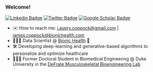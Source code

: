 ### Welcome!

[![Linkedin Badge](https://img.shields.io/static/v1?style=for-the-badge&message=LinkedIn&color=0A66C2&logo=LinkedIn&logoColor=FFFFFF&label=)](https://www.linkedin.com/in/jacoppock/)
[![Twitter Badge](https://img.shields.io/static/v1?style=for-the-badge&message=Twitter&color=1DA1F2&logo=Twitter&logoColor=FFFFFF&label=)](https://twitter.com/Coppock_JA)
[![Google Scholar Badge](https://img.shields.io/static/v1?style=for-the-badge&message=Google+Scholar&color=4285F4&logo=Google+Scholar&logoColor=FFFFFF&label=)](https://scholar.google.com/citations?user=aUYi9_IAAAAJ&hl=en)

<!--
https://raw.githubusercontent.com/progfay/shields-with-icon/master/README.md
-->

- ✉️ How to reach me: j.avery.coppock@gmail.com | james.coppock@bionichealth.com
- 👨🏼‍💻 Data Scientist @ [Bionic Health](https://www.bionichealth.com/) 🧬
- 🛠 Developing deep-learning and generative-based algorithms to personalize and optimize healthcare
- 👨🏼‍🎓 Former Doctoral Student in Biomedical Engineering @ Duke University in the [DeFrate Musculoskeletal Bioengineering Lab](https://sites.duke.edu/defratelab/) 
